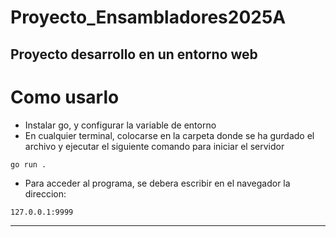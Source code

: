 # Proyecto_Ensambladores2025A
Proyecto desarrollo en un entorno web
---
# Como usarlo

- Instalar go, y configurar la variable de entorno
- En cualquier terminal, colocarse en la carpeta donde se ha gurdado el archivo y ejecutar el siguiente comando para iniciar el servidor
```
go run .
```
- Para acceder al programa, se debera escribir en el navegador la direccion:
```
127.0.0.1:9999
```
---
